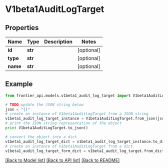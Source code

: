 # V1beta1AuditLogTarget


## Properties
Name | Type | Description | Notes
------------ | ------------- | ------------- | -------------
**id** | **str** |  | [optional] 
**type** | **str** |  | [optional] 
**name** | **str** |  | [optional] 

## Example

```python
from frontier_api.models.v1beta1_audit_log_target import V1beta1AuditLogTarget

# TODO update the JSON string below
json = "{}"
# create an instance of V1beta1AuditLogTarget from a JSON string
v1beta1_audit_log_target_instance = V1beta1AuditLogTarget.from_json(json)
# print the JSON string representation of the object
print V1beta1AuditLogTarget.to_json()

# convert the object into a dict
v1beta1_audit_log_target_dict = v1beta1_audit_log_target_instance.to_dict()
# create an instance of V1beta1AuditLogTarget from a dict
v1beta1_audit_log_target_form_dict = v1beta1_audit_log_target.from_dict(v1beta1_audit_log_target_dict)
```
[[Back to Model list]](../README.md#documentation-for-models) [[Back to API list]](../README.md#documentation-for-api-endpoints) [[Back to README]](../README.md)


